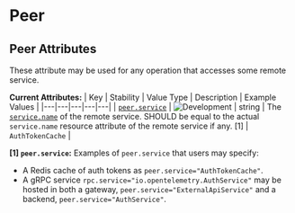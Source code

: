<!-- NOTE: THIS FILE IS AUTOGENERATED. DO NOT EDIT BY HAND. -->
<!-- see templates/registry/markdown/attribute_namespace.md.j2 -->

# Peer

## Peer Attributes

These attribute may be used for any operation that accesses some remote service.

**Current Attributes:**
| Key | Stability | Value Type | Description | Example Values |
|---|---|---|---|---|
| <a id="peer-service" href="#peer-service">`peer.service`</a> | ![Development](https://img.shields.io/badge/-development-blue) | string | The [`service.name`](/docs/resource/README.md#service) of the remote service. SHOULD be equal to the actual `service.name` resource attribute of the remote service if any. [1] | `AuthTokenCache` |

**[1] `peer.service`:** Examples of `peer.service` that users may specify:

- A Redis cache of auth tokens as `peer.service="AuthTokenCache"`.
- A gRPC service `rpc.service="io.opentelemetry.AuthService"` may be hosted in both a gateway, `peer.service="ExternalApiService"` and a backend, `peer.service="AuthService"`.
